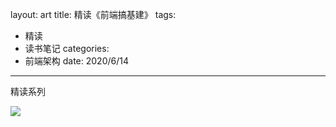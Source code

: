layout: art
title: 精读《前端搞基建》
tags: 
- 精读
- 读书笔记
categories: 
- 前端架构
date: 2020/6/14
---

精读系列

<!-- more -->

![](https://lingyu-blog.oss-cn-hangzhou.aliyuncs.com/img/%E5%9F%BA%E5%BB%BA.png)